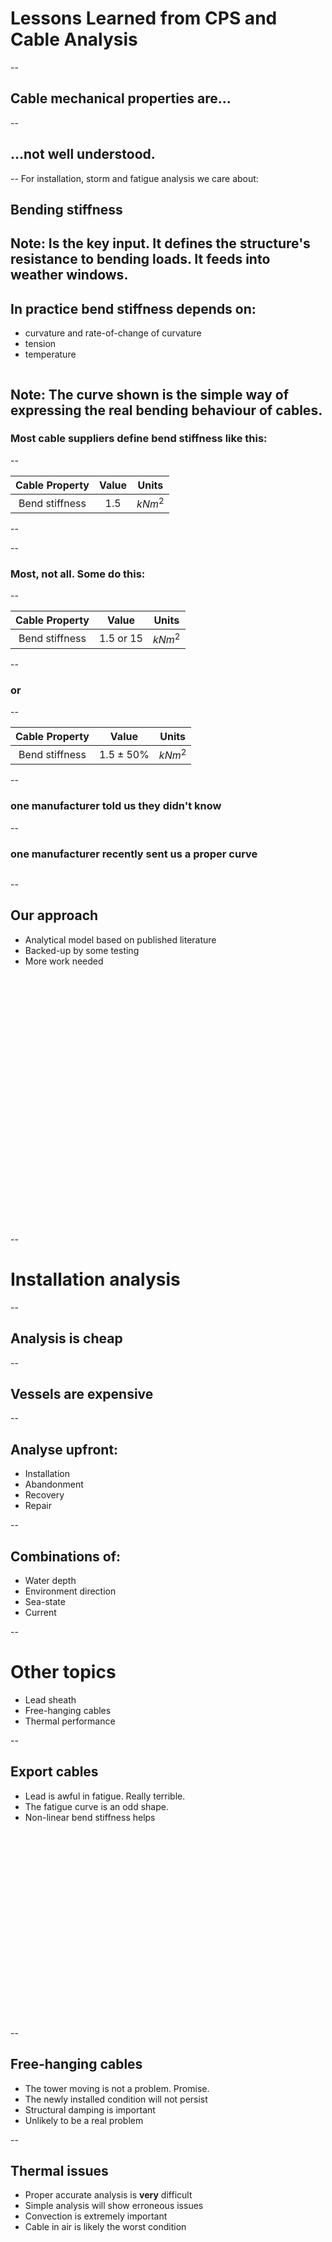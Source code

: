 # Lessons Learned from CPS and Cable Analysis
--
## Cable mechanical properties are...
--
<!-- .slide: data-background="media/img/magic.jpg" -->
## ...not well understood.

--
For installation, storm and fatigue analysis we care about:
## Bending stiffness

Note:
Is the key input. It defines the structure's resistance to bending loads.
It feeds into weather windows.
--

## In practice bend stiffness depends on:
- curvature and rate-of-change of curvature
- tension
- temperature

<img data-src="media/img/cable_ei1.png">

Note:
The curve shown is the simple way of expressing the real bending behaviour of cables.
--

### Most cable suppliers define bend stiffness like this:

--

| Cable Property | Value |  Units  |
|:--------------:|:-----:|:-------:|
| Bend stiffness |  1.5  | $kNm^2$ |

--
<!-- .slide: data-background="media/img/facepalm.jpg" -->
--
### Most, not all. Some do this:
--

| Cable Property | Value |  Units  |
|:--------------:|:-----:|:-------:|
| Bend stiffness |  1.5 or 15  | $kNm^2$ |
--
### or
--

| Cable Property | Value |  Units  |
|:--------------:|:-----:|:-------:|
| Bend stiffness |  $1.5 \pm 50\%$  | $kNm^2$ |

--

### one manufacturer told us they didn't know

--

### one manufacturer recently sent us a proper curve

<img data-src="media/img/success_baby.jpg">

--

## Our approach
- Analytical model based on published literature
- Backed-up by some testing
- More work needed

<img height="400px" data-src="media/img/nonlinear.png">

--
<!-- .slide: data-background="#008080" -->
# Installation analysis

--
<!-- .slide: data-background="media/img/analyst.jpeg" -->

## Analysis is cheap

--
<!-- .slide: data-background="media/img/cable_ship.jpg" -->

## Vessels are expensive
--

## Analyse upfront:
- Installation
- Abandonment
- Recovery
- Repair

--
## Combinations of:
- Water depth
- Environment direction
- Sea-state
- Current

--
<!-- .slide: data-background="#000080" -->
# Other topics
- Lead sheath
- Free-hanging cables
- Thermal performance

--
<!-- .slide: data-background="#000080" -->
## Export cables
- Lead is awful in fatigue. Really terrible. 
- The fatigue curve is an odd shape. 
- Non-linear bend stiffness helps

<img height=300 data-src="media/img/lead-k-n.png">

--
<!-- .slide: data-background="#000080" -->
## Free-hanging cables
- The tower moving is not a problem. Promise.
- The newly installed condition will not persist
- Structural damping is important
- Unlikely to be a real problem

--
<!-- .slide: data-background="#000080" -->
## Thermal issues
- Proper accurate analysis is **very** difficult
- Simple analysis will show erroneous issues
- Convection is extremely important
- Cable in air is likely the worst condition